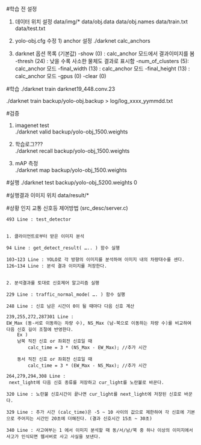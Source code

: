 #학습 전 설정
  1. 데이터 위치 설정
    data/img/*
    data/obj.data
    data/obj.names
    data/train.txt
    data/test.txt

  2. yolo-obj.cfg 수정
    1) anchor 설정
      ./darknet calc_anchors

  3. darknet 옵션 목록 (기본값)
    -show (0)		: calc_anchor 모드에서 결과이미지를 봄
    -thresh (24)	: 낮을 수록 사소한 물체도 결과로 표시함
    -num_of_clusters (5): calc_anchor 모드
    -final_width (13)	: calc_anchor 모드
    -final_height (13)	: calc_anchor 모드
    -gpus (0)
    -clear (0)


#학습
./darknet train darknet19_448.conv.23

./darknet train backup/yolo-obj.backup > log/log_xxxx_yymmdd.txt


#검증
  1. imagenet test<br>
    ./darknet valid backup/yolo-obj_1500.weights

  2. 학습로그???<br>
    ./darknet recall backup/yolo-obj_1500.weights

  3. mAP 측정<br>
    ./darknet map backup/yolo-obj_1500.weights


#실행
./darknet test backup/yolo-obj_5200.weights 0


#실행결과 이미지 위치
    data/result/*


#상황 인지 교통 신호등 제어방법 (src_desc/server.c)
```
493 Line : test_detector


1. 클라이언트로부터 받은 이미지 분석

94 Line : get_detect_result( ….. ) 함수 실행

103~123 Line : YOLO로 각 방향의 이미지를 분석하여 이미지 내의 차량대수를 센다.
126~134 Line : 분석 결과 이미지를 저장한다.


2. 분석결과를 토대로 신호제어 알고리즘 실행

229 Line : traffic_normal_mode( …. ) 함수 실행

248 Line : 신호 남은 시간이 0이 될 때마다 다음 신호 계산

239,255,272,287301 Line :
EW_Max (동-서로 이동하는 차량 수), NS_Max (남-북으로 이동하는 차량 수)를 비교하여 다음 신호 길이 조절에 반영한다.
    Ex )
    남북 직진 신호 or 좌회전 신호일 때
        calc_time = 3 * (NS_Max - EW_Max); //추가 시간

    동서 직진 신호 or 좌회전 신호일 때
        calc_time = 3 * (EW_Max - NS_Max); //추가 시간

264,279,294,308 Line :
 next_light에 다음 신호 종류를 저장하고 cur_light를 노란불로 바꾼다.

320 Line : 노란불 신호시간이 끝나면 cur_light를 next_light에 저장된 신호로 바꾼다.

329 Line : 추가 시간 (calc_time)은 -5 ~ 10 사이의 값으로 제한하여 각 신호에 기본으로 주어지는 시간인 20초에 더해진다. (결과 신호시간 15초 ~ 30초)

340 Line : 사고여부는 1 에서 이미지 분석할 때 동/서/남/북 중 하나 이상의 이미지에서 사고가 인식되면 웹서버로 사고 사실을 보낸다.
```